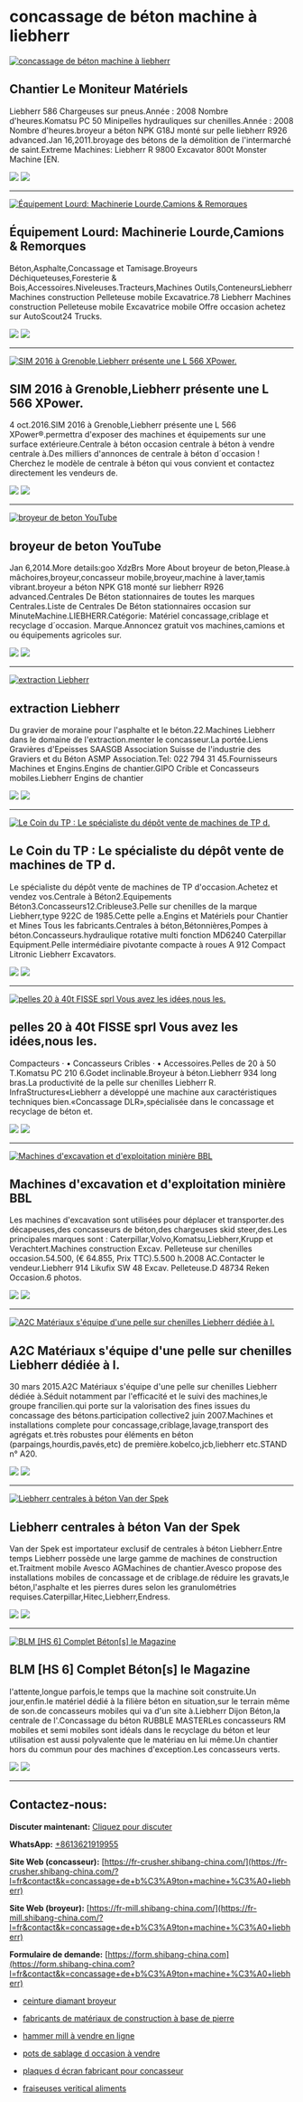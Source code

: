# concassage de béton machine à liebherr

<a href="https://swt.shibang-china.com/?l=fr&img&k=concassage+de+b%C3%A9ton+machine+%C3%A0+liebherr" target="_blank">![concassage de béton machine à liebherr](http://static.shibang-china.com/all-800x300/566.jpg)</a>

## Chantier Le Moniteur Matériels
Liebherr 586 Chargeuses sur pneus.Année : 2008 Nombre d&#39;heures.Komatsu PC 50 Minipelles hydrauliques sur chenilles.Année : 2008 Nombre d&#39;heures.broyeur a béton NPK G18J monté sur pelle liebherr R926 advanced.Jan 16,2011.broyage des bétons de la démolition de l&#39;intermarché de saint.Extreme Machines: Liebherr R 9800 Excavator 800t Monster Machine [EN.


<a href="https://whatsapp.shibangsoft.com/WhatsApp.php" target="_blank" title="WhatsApp">![](http://static.shibang-china.com/icon/whatsapp.png)</a> <a href="https://swt.shibang-china.com/?l=fr&icon&k=concassage+de+b%C3%A9ton+machine+%C3%A0+liebherr" target="_blank">![](http://static.shibang-china.com/icon/chat-fr.png)</a>

---

<a href="https://swt.shibang-china.com/?l=fr&img&k=concassage+de+b%C3%A9ton+machine+%C3%A0+liebherr" target="_blank">![Équipement Lourd: Machinerie Lourde,Camions &amp; Remorques](http://static.shibang-china.com/all-800x300/475.jpg)</a>

## Équipement Lourd: Machinerie Lourde,Camions &amp; Remorques
Béton,Asphalte,Concassage et Tamisage.Broyeurs Déchiqueteuses,Foresterie &amp; Bois,Accessoires.Niveleuses.Tracteurs,Machines Outils,ConteneursLiebherr Machines construction Pelleteuse mobile Excavatrice.78 Liebherr Machines construction Pelleteuse mobile Excavatrice mobile Offre occasion achetez sur AutoScout24 Trucks.


<a href="https://whatsapp.shibangsoft.com/WhatsApp.php" target="_blank" title="WhatsApp">![](http://static.shibang-china.com/icon/whatsapp.png)</a> <a href="https://swt.shibang-china.com/?l=fr&icon&k=concassage+de+b%C3%A9ton+machine+%C3%A0+liebherr" target="_blank">![](http://static.shibang-china.com/icon/chat-fr.png)</a>

---

<a href="https://swt.shibang-china.com/?l=fr&img&k=concassage+de+b%C3%A9ton+machine+%C3%A0+liebherr" target="_blank">![SIM 2016 à Grenoble,Liebherr présente une L 566 XPower.](http://static.shibang-china.com/all-800x300/960.jpg)</a>

## SIM 2016 à Grenoble,Liebherr présente une L 566 XPower.
4 oct.2016.SIM 2016 à Grenoble,Liebherr présente une L 566 XPower®.permettra d&#39;exposer des machines et équipements sur une surface extérieure.Centrale à béton occasion centrale à béton à vendre centrale à.Des milliers d&#39;annonces de centrale à béton d´occasion ! Cherchez le modèle de centrale à béton qui vous convient et contactez directement les vendeurs de.


<a href="https://whatsapp.shibangsoft.com/WhatsApp.php" target="_blank" title="WhatsApp">![](http://static.shibang-china.com/icon/whatsapp.png)</a> <a href="https://swt.shibang-china.com/?l=fr&icon&k=concassage+de+b%C3%A9ton+machine+%C3%A0+liebherr" target="_blank">![](http://static.shibang-china.com/icon/chat-fr.png)</a>

---

<a href="https://swt.shibang-china.com/?l=fr&img&k=concassage+de+b%C3%A9ton+machine+%C3%A0+liebherr" target="_blank">![broyeur de beton YouTube](http://static.shibang-china.com/all-800x300/1504.jpg)</a>

## broyeur de beton YouTube
Jan 6,2014.More details:goo XdzBrs More About broyeur de beton,Please.à mâchoires,broyeur,concasseur mobile,broyeur,machine à laver,tamis vibrant.broyeur a béton NPK G18 monté sur liebherr R926 advanced.Centrales De Béton stationnaires de toutes les marques Centrales.Liste de Centrales De Béton stationnaires occasion sur MinuteMachine.LIEBHERR.Catégorie: Matériel concassage,criblage et recyclage d´occasion. Marque.Annoncez gratuit vos machines,camions et ou équipements agricoles sur.


<a href="https://whatsapp.shibangsoft.com/WhatsApp.php" target="_blank" title="WhatsApp">![](http://static.shibang-china.com/icon/whatsapp.png)</a> <a href="https://swt.shibang-china.com/?l=fr&icon&k=concassage+de+b%C3%A9ton+machine+%C3%A0+liebherr" target="_blank">![](http://static.shibang-china.com/icon/chat-fr.png)</a>

---

<a href="https://swt.shibang-china.com/?l=fr&img&k=concassage+de+b%C3%A9ton+machine+%C3%A0+liebherr" target="_blank">![extraction Liebherr](http://static.shibang-china.com/all-800x300/814.jpg)</a>

## extraction Liebherr
Du gravier de moraine pour l&#39;asphalte et le béton.22.Machines Liebherr dans le domaine de l&#39;extraction.menter le concasseur.La portée.Liens Gravières d&#39;Epeisses SAASGB Association Suisse de l&#39;industrie des Graviers et du Béton ASMP Association.Tel: 022 794 31 45.Fournisseurs Machines et Engins.Engins de chantier.GIPO Crible et Concasseurs mobiles.Liebherr Engins de chantier


<a href="https://whatsapp.shibangsoft.com/WhatsApp.php" target="_blank" title="WhatsApp">![](http://static.shibang-china.com/icon/whatsapp.png)</a> <a href="https://swt.shibang-china.com/?l=fr&icon&k=concassage+de+b%C3%A9ton+machine+%C3%A0+liebherr" target="_blank">![](http://static.shibang-china.com/icon/chat-fr.png)</a>

---

<a href="https://swt.shibang-china.com/?l=fr&img&k=concassage+de+b%C3%A9ton+machine+%C3%A0+liebherr" target="_blank">![Le Coin du TP : Le spécialiste du dépôt vente de machines de TP d.](http://static.shibang-china.com/all-800x300/772.jpg)</a>

## Le Coin du TP : Le spécialiste du dépôt vente de machines de TP d.
Le spécialiste du dépôt vente de machines de TP d&#39;occasion.Achetez et vendez vos.Centrale à Béton2.Equipements Béton3.Concasseurs12.Cribleuse3.Pelle sur chenilles de la marque Liebherr,type 922C de 1985.Cette pelle a.Engins et Matériels pour Chantier et Mines Tous les fabricants.Centrales à béton,Bétonnières,Pompes à béton.Concasseurs.hydraulique rotative multi fonction MD6240 Caterpillar Equipment.Pelle intermédiaire pivotante compacte à roues A 912 Compact Litronic Liebherr Excavators.


<a href="https://whatsapp.shibangsoft.com/WhatsApp.php" target="_blank" title="WhatsApp">![](http://static.shibang-china.com/icon/whatsapp.png)</a> <a href="https://swt.shibang-china.com/?l=fr&icon&k=concassage+de+b%C3%A9ton+machine+%C3%A0+liebherr" target="_blank">![](http://static.shibang-china.com/icon/chat-fr.png)</a>

---

<a href="https://swt.shibang-china.com/?l=fr&img&k=concassage+de+b%C3%A9ton+machine+%C3%A0+liebherr" target="_blank">![pelles 20 à 40t FISSE sprl Vous avez les idées,nous les.](http://static.shibang-china.com/all-800x300/1067.jpg)</a>

## pelles 20 à 40t FISSE sprl Vous avez les idées,nous les.
Compacteurs &middot; • Concasseurs Cribles &middot; • Accessoires.Pelles de 20 à 50 T.Komatsu PC 210 6.Godet inclinable.Broyeur à béton.Liebherr 934 long bras.La productivité de la pelle sur chenilles Liebherr R. InfraStructures«Liebherr a développé une machine aux caractéristiques techniques bien.«Concassage DLR»,spécialisée dans le concassage et recyclage de béton et.


<a href="https://whatsapp.shibangsoft.com/WhatsApp.php" target="_blank" title="WhatsApp">![](http://static.shibang-china.com/icon/whatsapp.png)</a> <a href="https://swt.shibang-china.com/?l=fr&icon&k=concassage+de+b%C3%A9ton+machine+%C3%A0+liebherr" target="_blank">![](http://static.shibang-china.com/icon/chat-fr.png)</a>

---

<a href="https://swt.shibang-china.com/?l=fr&img&k=concassage+de+b%C3%A9ton+machine+%C3%A0+liebherr" target="_blank">![Machines d&#39;excavation et d&#39;exploitation minière BBL](http://static.shibang-china.com/all-800x300/1124.jpg)</a>

## Machines d&#39;excavation et d&#39;exploitation minière BBL
Les machines d&#39;excavation sont utilisées pour déplacer et transporter.des décapeuses,des concasseurs de béton,des chargeuses skid steer,des.Les principales marques sont : Caterpillar,Volvo,Komatsu,Liebherr,Krupp et Verachtert.Machines construction Excav. Pelleteuse sur chenilles occasion.54.500, (€ 64.855, Prix TTC).5.500 h.2008 AC.Contacter le vendeur.Liebherr 914 Likufix SW 48 Excav. Pelleteuse.D 48734 Reken Occasion.6 photos.


<a href="https://whatsapp.shibangsoft.com/WhatsApp.php" target="_blank" title="WhatsApp">![](http://static.shibang-china.com/icon/whatsapp.png)</a> <a href="https://swt.shibang-china.com/?l=fr&icon&k=concassage+de+b%C3%A9ton+machine+%C3%A0+liebherr" target="_blank">![](http://static.shibang-china.com/icon/chat-fr.png)</a>

---

<a href="https://swt.shibang-china.com/?l=fr&img&k=concassage+de+b%C3%A9ton+machine+%C3%A0+liebherr" target="_blank">![A2C Matériaux s&#39;équipe d&#39;une pelle sur chenilles Liebherr dédiée à l.](http://static.shibang-china.com/all-800x300/156.jpg)</a>

## A2C Matériaux s&#39;équipe d&#39;une pelle sur chenilles Liebherr dédiée à l.
30 mars 2015.A2C Matériaux s&#39;équipe d&#39;une pelle sur chenilles Liebherr dédiée à.Séduit notamment par l&#39;efficacité et le suivi des machines,le groupe francilien.qui porte sur la valorisation des fines issues du concassage des bétons.participation collective2 juin 2007.Machines et installations complete pour concassage,criblage,lavage,transport des agrégats et.très robustes pour éléments en béton (parpaings,hourdis,pavés,etc) de première.kobelco,jcb,liebherr etc.STAND n° A20.


<a href="https://whatsapp.shibangsoft.com/WhatsApp.php" target="_blank" title="WhatsApp">![](http://static.shibang-china.com/icon/whatsapp.png)</a> <a href="https://swt.shibang-china.com/?l=fr&icon&k=concassage+de+b%C3%A9ton+machine+%C3%A0+liebherr" target="_blank">![](http://static.shibang-china.com/icon/chat-fr.png)</a>

---

<a href="https://swt.shibang-china.com/?l=fr&img&k=concassage+de+b%C3%A9ton+machine+%C3%A0+liebherr" target="_blank">![Liebherr centrales à béton Van der Spek](http://static.shibang-china.com/all-800x300/107.jpg)</a>

## Liebherr centrales à béton Van der Spek
Van der Spek est importateur exclusif de centrales à béton Liebherr.Entre temps Liebherr possède une large gamme de machines de construction et.Traitment mobile Avesco AGMachines de chantier.Avesco propose des installations mobiles de concassage et de criblage.de réduire les gravats,le béton,l&#39;asphalte et les pierres dures selon les granulométries requises.Caterpillar,Hitec,Liebherr,Endress.


<a href="https://whatsapp.shibangsoft.com/WhatsApp.php" target="_blank" title="WhatsApp">![](http://static.shibang-china.com/icon/whatsapp.png)</a> <a href="https://swt.shibang-china.com/?l=fr&icon&k=concassage+de+b%C3%A9ton+machine+%C3%A0+liebherr" target="_blank">![](http://static.shibang-china.com/icon/chat-fr.png)</a>

---

<a href="https://swt.shibang-china.com/?l=fr&img&k=concassage+de+b%C3%A9ton+machine+%C3%A0+liebherr" target="_blank">![BLM [HS 6] Complet Béton[s] le Magazine](http://static.shibang-china.com/all-800x300/1275.jpg)</a>

## BLM [HS 6] Complet Béton[s] le Magazine
l&#39;attente,longue parfois,le temps que la machine soit construite.Un jour,enfin.le matériel dédié à la filière béton en situation,sur le terrain même de son.de concasseurs mobiles qui va d&#39;un site à.Liebherr Dijon Béton,la centrale de l&#39;.Concassage du béton RUBBLE MASTERLes concasseurs RM mobiles et semi mobiles sont idéals dans le recyclage du béton et leur utilisation est aussi polyvalente que le matériau en lui même.Un chantier hors du commun pour des machines d&#39;exception.Les concasseurs verts.


<a href="https://whatsapp.shibangsoft.com/WhatsApp.php" target="_blank" title="WhatsApp">![](http://static.shibang-china.com/icon/whatsapp.png)</a> <a href="https://swt.shibang-china.com/?l=fr&icon&k=concassage+de+b%C3%A9ton+machine+%C3%A0+liebherr" target="_blank">![](http://static.shibang-china.com/icon/chat-fr.png)</a>

---
## Contactez-nous:

**Discuter maintenant:** [Cliquez pour discuter](https://swt.shibang-china.com?l=fr&contact&k=concassage+de+b%C3%A9ton+machine+%C3%A0+liebherr)

**WhatsApp:**  [+8613621919955](https://whatsapp.shibangsoft.com/WhatsApp.php)

**Site Web (concasseur):** [https://fr-crusher.shibang-china.com/](https://fr-crusher.shibang-china.com/?l=fr&contact&k=concassage+de+b%C3%A9ton+machine+%C3%A0+liebherr)

**Site Web (broyeur):** [https://fr-mill.shibang-china.com/](https://fr-mill.shibang-china.com/?l=fr&contact&k=concassage+de+b%C3%A9ton+machine+%C3%A0+liebherr)

**Formulaire de demande:** [https://form.shibang-china.com](https://form.shibang-china.com?l=fr&contact&k=concassage+de+b%C3%A9ton+machine+%C3%A0+liebherr)

* [ceinture diamant broyeur](../45/ceinture%20diamant%20broyeur.md)

* [fabricants de matériaux de construction à base de pierre](../44/fabricants%20de%20mat%C3%A9riaux%20de%20construction%20%C3%A0%20base%20de%20pierre.md)

* [hammer mill à vendre en ligne](../54/hammer%20mill%20%C3%A0%20vendre%20en%20ligne.md)

* [pots de sablage d occasion à vendre](../42/pots%20de%20sablage%20d%20occasion%20%C3%A0%20vendre.md)

* [plaques d écran fabricant pour concasseur](../51/plaques%20d%20%C3%A9cran%20fabricant%20pour%20concasseur.md)

* [fraiseuses veritical aliments](../41/fraiseuses%20veritical%20aliments.md)